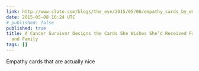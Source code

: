 ```yaml
---
link: http://www.slate.com/blogs/the_eye/2015/05/06/empathy_cards_by_emily_mcdowell_are_greeting_cards_designed_for_cancer_patients.html
date: 2015-05-08 16:24 UTC
# published: false
published: true
title: A Cancer Survivor Designs the Cards She Wishes She’d Received From Friends
  and Family
tags: []
---
```


Empathy cards that are actually nice
